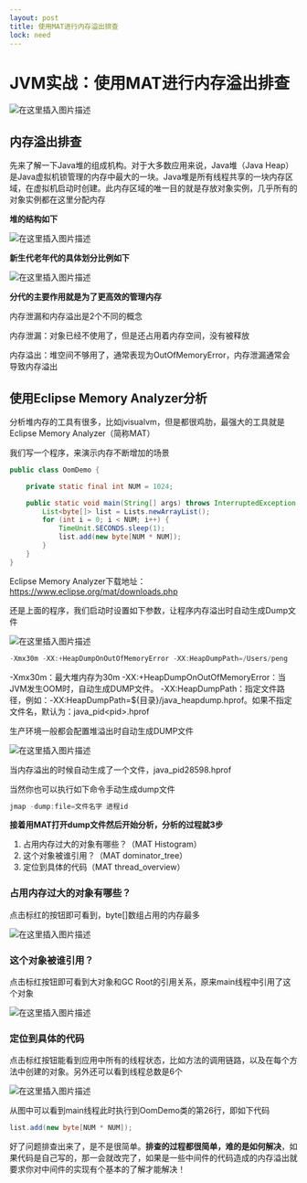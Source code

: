 ```yaml
---
layout: post
title: 使用MAT进行内存溢出排查
lock: need
---
```


# JVM实战：使用MAT进行内存溢出排查
![在这里插入图片描述](https://img-blog.csdnimg.cn/a1f35c8b20fc49e7843f34d08ffadc1a.png)
## 内存溢出排查
先来了解一下Java堆的组成机构。对于大多数应用来说，Java堆（Java Heap）是Java虚拟机锁管理的内存中最大的一块。Java堆是所有线程共享的一块内存区域，在虚拟机启动时创建。此内存区域的唯一目的就是存放对象实例，几乎所有的对象实例都在这里分配内存

**堆的结构如下**

![在这里插入图片描述](https://img-blog.csdnimg.cn/20210313144833657.png?)

**新生代老年代的具体划分比例如下**

![在这里插入图片描述](https://img-blog.csdnimg.cn/20210313144851245.png?)

**分代的主要作用就是为了更高效的管理内存**

内存泄漏和内存溢出是2个不同的概念

内存泄漏：对象已经不使用了，但是还占用着内存空间，没有被释放

内存溢出：堆空间不够用了，通常表现为OutOfMemoryError，内存泄漏通常会导致内存溢出
## 使用Eclipse Memory Analyzer分析
分析堆内存的工具有很多，比如jvisualvm，但是都很鸡肋，最强大的工具就是Eclipse Memory Analyzer（简称MAT）

我们写一个程序，来演示内存不断增加的场景
```java
public class OomDemo {

    private static final int NUM = 1024;

    public static void main(String[] args) throws InterruptedException {
        List<byte[]> list = Lists.newArrayList();
        for (int i = 0; i < NUM; i++) {
            TimeUnit.SECONDS.sleep(1);
            list.add(new byte[NUM * NUM]);
        }
    }
}
```

Eclipse Memory Analyzer下载地址：
https://www.eclipse.org/mat/downloads.php

还是上面的程序，我们启动时设置如下参数，让程序内存溢出时自动生成Dump文件

![在这里插入图片描述](https://img-blog.csdnimg.cn/2021062613002677.png?)

```java
-Xmx30m -XX:+HeapDumpOnOutOfMemoryError -XX:HeapDumpPath=/Users/peng
```
-Xmx30m：最大堆内存为30m
-XX:+HeapDumpOnOutOfMemoryError：当JVM发生OOM时，自动生成DUMP文件。
-XX:HeapDumpPath：指定文件路径，例如：-XX:HeapDumpPath=${目录}/java_heapdump.hprof。如果不指定文件名，默认为：java_pid\<pid>.hprof

生产环境一般都会配置堆溢出时自动生成DUMP文件

![在这里插入图片描述](https://img-blog.csdnimg.cn/20210626130312846.png?)

当内存溢出的时候自动生成了一个文件，java_pid28598.hprof

当然你也可以执行如下命令手动生成dump文件

```java
jmap -dump:file=文件名字 进程id
```

**接着用MAT打开dump文件然后开始分析，分析的过程就3步**

1. 占用内存过大的对象有哪些？（MAT Histogram）
2. 这个对象被谁引用？（MAT dominator_tree）
3. 定位到具体的代码（MAT thread_overview）

### 占用内存过大的对象有哪些？
点击标红的按钮即可看到，byte[]数组占用的内存最多

![在这里插入图片描述](https://img-blog.csdnimg.cn/6b55cfc8aa764d05bf79597da0f3100f.png)

### 这个对象被谁引用？

点击标红按钮即可看到大对象和GC Root的引用关系，原来main线程中引用了这个对象

![在这里插入图片描述](https://img-blog.csdnimg.cn/3f5f257a347e49ffb83b6a57c2995d82.png)

### 定位到具体的代码

点击标红按钮能看到应用中所有的线程状态，比如方法的调用链路，以及在每个方法中创建的对象。另外还可以看到线程总数是6个

![在这里插入图片描述](https://img-blog.csdnimg.cn/4f800947b5d94e0c966fcd16e1f366b5.png)

从图中可以看到main线程此时执行到OomDemo类的第26行，即如下代码

```java
list.add(new byte[NUM * NUM]);
```
好了问题排查出来了，是不是很简单。**排查的过程都很简单，难的是如何解决**，如果代码是自己写的，那一会就改完了，如果是一些中间件的代码造成的内存溢出就要求你对中间件的实现有个基本的了解才能解决！